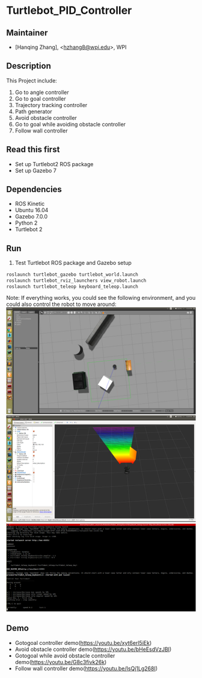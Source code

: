 # Turtlebot_PID_Controller 
## Maintainer
- [Hanqing Zhang], <<hzhang8@wpi.edu>>, WPI   

## Description
This Project include:

1. Go to angle controller
2. Go to goal controller
3. Trajectory tracking controller
4. Path generator
5. Avoid obstacle controller
6. Go to goal while avoiding obstacle controller
7. Follow wall controller
  
## Read this first
- Set up Turtlebot2 ROS package
- Set up Gazebo 7

## Dependencies

- ROS Kinetic
- Ubuntu 16.04
- Gazebo 7.0.0
- Python 2
- Turtlebot 2

## Run
1. Test Turtlebot ROS package and Gazebo setup
```
roslaunch turtlebot_gazebo turtlebot_world.launch
roslaunch turtlebot_rviz_launchers view_robot.launch
roslaunch turtlebot_teleop keyboard_teleop.launch
```
Note: If everything works, you could see the following environment, and you could also control the robot to move around:   
![Gazebo](https://github.com/Zhanghq8/Turtlebot_PID_Controller/blob/master/Result/Gazebo.png)   
![Rviz](https://github.com/Zhanghq8/Turtlebot_PID_Controller/blob/master/Result/Rviz.png)   
![Keyboard_teleoperator](https://github.com/Zhanghq8/Turtlebot_PID_Controller/blob/master/Result/Keyboard_teleoperator.png)

## Demo
- Gotogoal controller demo(https://youtu.be/xyt6erl5iEk)
- Avoid obstacle controller demo(https://youtu.be/bHeEsdVzJBI) 
- Gotogoal while avoid obstacle controller demo(https://youtu.be/G8c3fivk26k)  
- Follow wall controller demo(https://youtu.be/IsQj1Lg268I)